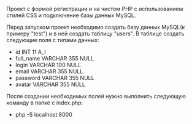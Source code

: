 Проект c формой регистрации и на чистом PHP с использованием стилей CSS и подключение базы данных MySQL.

Перед запуском проект необходимо создать базу данных MySQL(к примеру "test") и в ней создать таблицу "users".
В таблице создать следующие поля с типами данных:

- id  INT  11  A_I
- full_name  VARCHAR  355  NULL
- login  VARCHAR  100  NULL 
- email  VARCHAR  355  NULL
- password  VARCHAR  355  NULL
- avatar  VARCHAR  355  NULL

После создании необходимых полей нужно выполнить следующую команду в папке с index.php:
- php -S localhost:8000
